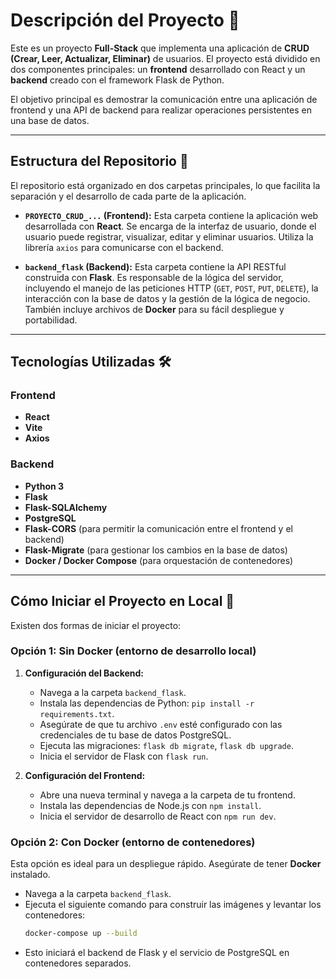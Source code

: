 
# Descripción del Proyecto 🚀

Este es un proyecto **Full-Stack** que implementa una aplicación de **CRUD (Crear, Leer, Actualizar, Eliminar)** de usuarios. El proyecto está dividido en dos componentes principales: un **frontend** desarrollado con React y un **backend** creado con el framework Flask de Python.

El objetivo principal es demostrar la comunicación entre una aplicación de frontend y una API de backend para realizar operaciones persistentes en una base de datos.

-----

## Estructura del Repositorio 📁

El repositorio está organizado en dos carpetas principales, lo que facilita la separación y el desarrollo de cada parte de la aplicación.

  * **`PROYECTO_CRUD_...` (Frontend):**
    Esta carpeta contiene la aplicación web desarrollada con **React**. Se encarga de la interfaz de usuario, donde el usuario puede registrar, visualizar, editar y eliminar usuarios. Utiliza la librería `axios` para comunicarse con el backend.

  * **`backend_flask` (Backend):**
    Esta carpeta contiene la API RESTful construida con **Flask**. Es responsable de la lógica del servidor, incluyendo el manejo de las peticiones HTTP (`GET`, `POST`, `PUT`, `DELETE`), la interacción con la base de datos y la gestión de la lógica de negocio. También incluye archivos de **Docker** para su fácil despliegue y portabilidad.

-----

## Tecnologías Utilizadas 🛠️

### Frontend

  - **React**
  - **Vite**
  - **Axios**

### Backend

  - **Python 3**
  - **Flask**
  - **Flask-SQLAlchemy**
  - **PostgreSQL**
  - **Flask-CORS** (para permitir la comunicación entre el frontend y el backend)
  - **Flask-Migrate** (para gestionar los cambios en la base de datos)
  - **Docker / Docker Compose** (para orquestación de contenedores)

-----

## Cómo Iniciar el Proyecto en Local 🚀

Existen dos formas de iniciar el proyecto:

### Opción 1: Sin Docker (entorno de desarrollo local)

1.  **Configuración del Backend:**

      - Navega a la carpeta `backend_flask`.
      - Instala las dependencias de Python: `pip install -r requirements.txt`.
      - Asegúrate de que tu archivo `.env` esté configurado con las credenciales de tu base de datos PostgreSQL.
      - Ejecuta las migraciones: `flask db migrate`, `flask db upgrade`.
      - Inicia el servidor de Flask con `flask run`.

2.  **Configuración del Frontend:**

      - Abre una nueva terminal y navega a la carpeta de tu frontend.
      - Instala las dependencias de Node.js con `npm install`.
      - Inicia el servidor de desarrollo de React con `npm run dev`.

### Opción 2: Con Docker (entorno de contenedores)

Esta opción es ideal para un despliegue rápido. Asegúrate de tener **Docker** instalado.

  - Navega a la carpeta `backend_flask`.
  - Ejecuta el siguiente comando para construir las imágenes y levantar los contenedores:
    ```bash
    docker-compose up --build
    ```
  - Esto iniciará el backend de Flask y el servicio de PostgreSQL en contenedores separados.
